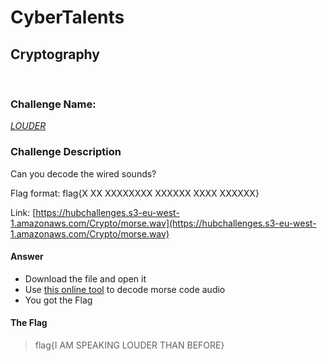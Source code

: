 # CyberTalents
## Cryptography
<br>

### Challenge Name:
 [*LOUDER*](https://cybertalents.com/challenges/cryptography/louder)
 
### Challenge Description
Can you decode the wired sounds? 

Flag format: flag{X XX XXXXXXXX XXXXXX XXXX XXXXXX}

Link: [https://hubchallenges.s3-eu-west-1.amazonaws.com/Crypto/morse.wav](https://hubchallenges.s3-eu-west-1.amazonaws.com/Crypto/morse.wav)

#### Answer
* Download the file and open it
* Use [this online tool](https://morsecode.world/international/decoder/audio-decoder-adaptive.html) to decode morse code audio
* You got the Flag

 #### The Flag
 > flag{I AM SPEAKING LOUDER THAN BEFORE}

